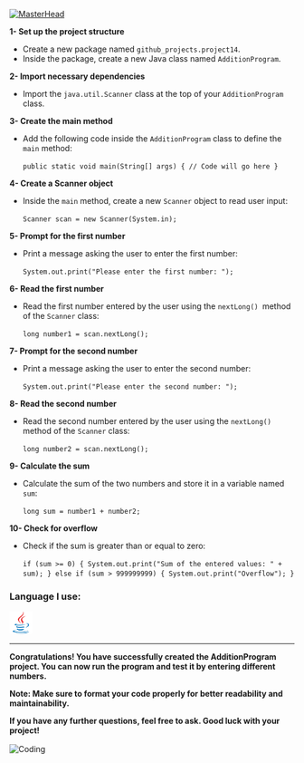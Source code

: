  [![MasterHead](https://mir-s3-cdn-cf.behance.net/project_modules/1400/e87a6c63590071.5abbfb634deca.gif)](https://meryemkolbasar.io)

**1- Set up the project structure**

* Create a new package named `github_projects.project14`.
* Inside the package, create a new Java class named `AdditionProgram`.

**2-  Import necessary dependencies**

* Import the `java.util.Scanner` class at the top of your `AdditionProgram` class.

**3- Create the main method**

* Add the following code inside the `AdditionProgram` class to define the `main` method:
 
  `public static void main(String[] args) {
  // Code will go here
  }`

**4- Create a Scanner object**

* Inside the `main` method, create a new `Scanner` object to read user input:

    `Scanner scan = new Scanner(System.in);`

**5- Prompt for the first number**

* Print a message asking the user to enter the first number:

    `System.out.print("Please enter the first number: ");`

**6- Read the first number**

* Read the first number entered by the user using the `nextLong() `method of the `Scanner` class:

    `long number1 = scan.nextLong();`

**7-  Prompt for the second number**

* Print a message asking the user to enter the second number:

    `System.out.print("Please enter the second number: ");`

**8- Read the second number**

* Read the second number entered by the user using the `nextLong()` method of the `Scanner` class:

    `long number2 = scan.nextLong();`

**9- Calculate the sum**

* Calculate the sum of the two numbers and store it in a variable named `sum`:

    `long sum = number1 + number2;`

**10- Check for overflow**

* Check if the sum is greater than or equal to zero:

    `if (sum >= 0) {
    System.out.print("Sum of the entered values: " + sum);
    } else if (sum > 999999999) {
    System.out.print("Overflow");
    }`
### Language I use:

<a href="https://www.java.com" target="_blank" rel="noreferrer"> <img src="https://raw.githubusercontent.com/devicons/devicon/master/icons/java/java-original.svg" alt="java" width="40" height="40"/> </a>

***

**Congratulations! You have successfully created the AdditionProgram project. 
You can now run the program and test it by entering different numbers.**

**Note: Make sure to format your code properly for better readability and maintainability.**

**If you have any further questions, feel free to ask. Good luck with your project!**

<img align="center" alt="Coding" width="1000" src="https://cdn.kibrispdr.org/data/1796/the-end-gif-7.gif">


